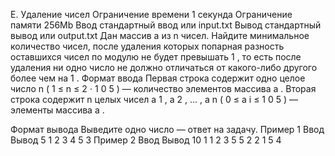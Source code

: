 E. Удаление чисел
Ограничение времени 1 секунда
Ограничение памяти 256Mb
Ввод стандартный ввод или input.txt
Вывод стандартный вывод или output.txt
Дан массив
a
из
n
чисел. Найдите минимальное количество чисел, после удаления которых попарная разность оставшихся чисел по модулю не будет превышать
1
, то есть после удаления ни одно число не должно отличаться от какого-либо другого более чем на
1
.
Формат ввода
Первая строка содержит одно целое число
n
(
1
≤
n
≤
2
⋅
1
0
5
) — количество элементов массива
a
.
Вторая строка содержит
n
целых чисел
a
1
,
a
2
,
…
,
a
n
(
0
≤
a
i
≤
1
0
5
) — элементы массива
a
.

Формат вывода
Выведите одно число — ответ на задачу.
Пример 1
Ввод Вывод
5
1 2 3 4 5
3
Пример 2
Ввод Вывод
10
1 1 2 3 5 5 2 2 1 5
4

